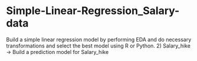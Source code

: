 # Simple-Linear-Regression_Salary-data

Build a simple linear regression model by performing EDA and do necessary transformations and select the best model using R or Python.
2) Salary_hike -> Build a prediction model for Salary_hike

